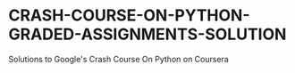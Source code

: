 # CRASH-COURSE-ON-PYTHON-GRADED-ASSIGNMENTS-SOLUTION
Solutions to Google's Crash Course On Python on Coursera
